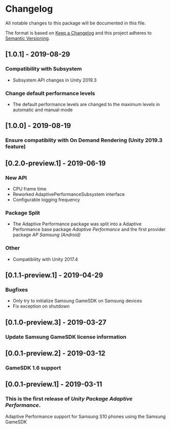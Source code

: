 # Changelog
All notable changes to this package will be documented in this file.

The format is based on [Keep a Changelog](http://keepachangelog.com/en/1.0.0/)
and this project adheres to [Semantic Versioning](http://semver.org/spec/v2.0.0.html).

## [1.0.1] - 2019-08-29

### Compatibility with Subsystem 
- Subsystem API changes in Unity 2019.3

### Change default performance levels
- The default performance levels are changed to the maximum levels in automatic and manual mode

## [1.0.0] - 2019-08-19

### Ensure compatiblity with On Demand Rendering (Unity 2019.3 feature)

## [0.2.0-preview.1] - 2019-06-19

### New API
- CPU frame time
- Reworked AdaptivePerformanceSubsystem interface
- Configurable logging frequency

### Package Split
- The Adaptive Performance package was split into a Adaptive Performance base package *Adaptive Performance* and the first provider package *AP Samsung (Android)*

### Other
- Compatibility with Unity 2017.4

## [0.1.1-preview.1] - 2019-04-29

### Bugfixes
- Only try to initialize Samsung GameSDK on Samsung devices
- Fix exception on shutdown

## [0.1.0-preview.3] - 2019-03-27

### Update Samsung GameSDK license information

## [0.0.1-preview.2] - 2019-03-12

### GameSDK 1.6 support

## [0.0.1-preview.1] - 2019-03-11

### This is the first release of *Unity Package Adaptive Performance*.

Adaptive Performance support for Samsung S10 phones using the Samsung GameSDK
